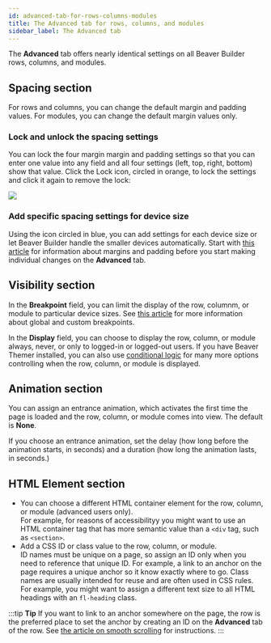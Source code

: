 ```yaml
---
id: advanced-tab-for-rows-columns-modules
title: The Advanced tab for rows, columns, and modules
sidebar_label: The Advanced tab
---
```


The **Advanced** tab offers nearly identical settings on all Beaver Builder rows, columns, and modules.

## Spacing section

For rows and columns, you can change the default margin and padding values. For modules, you can change the default margin values only.

### Lock and unlock the spacing settings

You can lock the four margin margin and padding settings so that you can enter one value into any field and all four settings (left, top, right, bottom) show that value. Click the Lock icon, circled in orange, to lock the settings and click it again to remove the lock:

![](/img/advanced-tab-rows-columns-modules-300c5c2a.png)

### Add specific spacing settings for device size

Using the icon circled in blue, you can add settings for each device size or let Beaver Builder handle the smaller devices automatically. Start with [this article](/beaver-builder/layouts/margins-padding/margin-padding.md) for information about margins and padding before you start making individual changes on the **Advanced** tab.

## Visibility section

In the **Breakpoint** field, you can limit the display of the row, columnm, or module to particular device sizes. See [this article](/beaver-builder/layouts/responsive-design/breakpoints-for-device-sizes.md) for more information about global and custom breakpoints.

In the **Display** field, you can choose to display the row, column, or module always, never, or
only to logged-in or logged-out users. If you have Beaver Themer installed,
you can also use [conditional logic](/beaver-themer/conditional-logic/beaver-themer-conditional-logic.md) for many more options controlling when the row, column, or module is displayed.

## Animation section

You can assign an entrance animation, which activates the first time the page
is loaded and the row, column, or module comes into view. The default is **None**.

If you choose an entrance animation, set the delay (how long before the
animation starts, in seconds) and a duration (how long the animation lasts, in
seconds.)

## HTML Element section

  * You can choose a different HTML container element for the row, column, or module (advanced users only).  
  For example, for reasons of accessibilityy you might want to use an HTML container tag that has more semantic value than a `<div` tag, such as `<section>`.
  * Add a CSS ID or class value to the row, column, or module.  
  ID names must be unique on a page, so assign an ID only when you need to reference that unique ID. For example, a link to an anchor on the page requires a unique anchor so it know exactly where to go. Class names are usually intended for reuse and are often used in CSS rules. For example, you might want to assign a different text size to all HTML headings with an `fl-heading` class.

:::tip **Tip**
If you want to link to an anchor somewhere on the page, the row is
the preferred place to set the anchor by creating an ID on the
**Advanced** tab of the row. See [the article on smooth scrolling](/beaver-builder/advanced-builder-techniques/smooth-scrolling-links.md) for instructions.
:::
